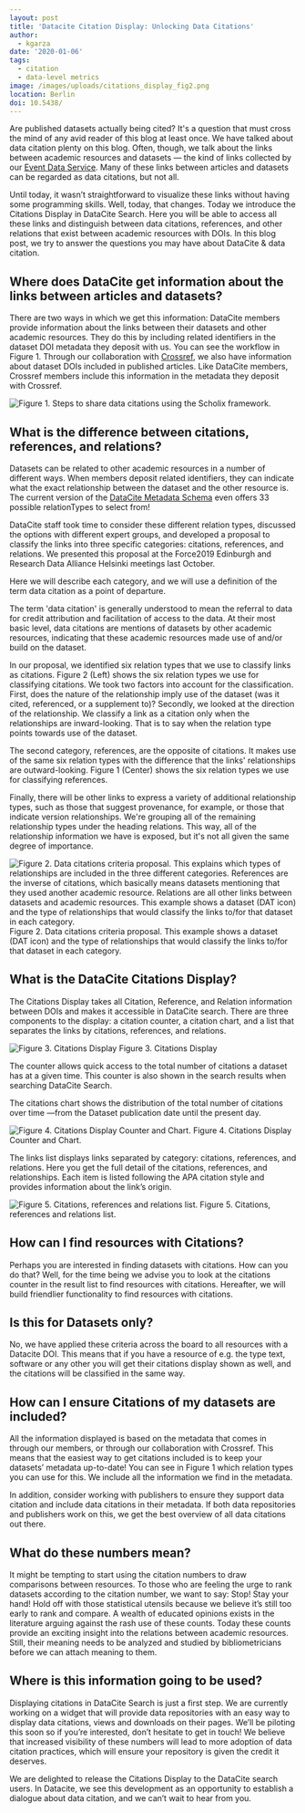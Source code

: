 ```yaml
---
layout: post
title: 'Datacite Citation Display: Unlocking Data Citations'
author:
  - kgarza
date: '2020-01-06'
tags:
  - citation
  - data-level metrics
image: /images/uploads/citations_display_fig2.png
location: Berlin
doi: 10.5438/
---
```


Are published datasets actually being cited?  It's a question that must cross the mind of any avid reader of this blog at least once. We have talked about data citation plenty on this blog. Often, though, we talk about the links between academic resources and datasets — the kind of links collected by our [Event Data Service](https://support.datacite.org/docs/eventdata-guide). Many of these links between articles and datasets can be regarded as data citations, but not all. 

Until today, it wasn’t straightforward to visualize these links without having some programming skills. Well, today, that changes. Today we introduce the Citations Display in DataCite Search. Here you will be able to access all these links and distinguish between data citations, references, and other relations that exist between academic resources with DOIs. In this blog post, we try to answer the questions you may have about DataCite & data citation.


## Where does DataCite get information about the links between articles and datasets?

There are two ways in which we get this information:
DataCite members provide information about the links between their datasets and other academic resources. They do this by including related identifiers in the dataset DOI metadata they deposit with us. You can see the workflow in Figure 1.
Through our collaboration with [Crossref](https://www.crossref.org/), we also have information about dataset DOIs included in published articles. Like DataCite members, Crossref members include this information in the metadata they deposit with Crossref.

![Figure 1. Steps to share data citations using the Scholix framework.](/images/uploads/citations_display_fig5.png)

## What is the difference between citations, references, and relations?

Datasets can be related to other academic resources in a number of different ways. When members deposit related identifiers, they can indicate what the exact relationship between the dataset and the other resource is. The current version of the [DataCite Metadata Schema](https://doi.org/10.14454/7xq3-zf69) even offers 33 possible relationTypes to select from!

DataCite staff took time to consider these different relation types, discussed the options with different expert groups, and developed a proposal to classify the links into three specific categories: citations, references, and relations. We presented this proposal at the Force2019 Edinburgh and Research Data Alliance Helsinki meetings last October. 

Here we will describe each category, and we will use a definition of the term data citation as a point of departure. 

The term 'data citation' is generally understood to mean the referral to data for credit attribution and facilitation of access to the data. At their most basic level, data citations are mentions of datasets by other academic resources, indicating that these academic resources made use of and/or build on the dataset.

In our proposal, we identified six relation types that we use to classify links as citations. Figure 2 (Left) shows the six relation types we use for classifying citations. We took two factors into account for the classification. First, does the nature of the relationship imply use of the dataset (was it cited, referenced, or a supplement to)? Secondly, we looked at the direction of the relationship. We classify a link as a citation only when the relationships are inward-looking. That is to say when the relation type points towards use of the dataset. 

The second category, references, are the opposite of citations. It makes use of the same six relation types with the difference that the links' relationships are outward-looking. Figure 1 (Center) shows the six relation types we use for classifying references.

Finally, there will be other links to express a variety of additional relationship types, such as those that suggest provenance, for example, or those that indicate version relationships. We're grouping all of the remaining relationship types under the heading relations. This way, all of the relationship information we have is exposed, but it's not all given the same degree of importance.




![Figure 2. Data citations criteria proposal. This explains which types of relationships are included in the three different categories. References are the inverse of citations, which basically means datasets mentioning that they used another academic resource. Relations are all other links between datasets and academic resources. This example shows a dataset (DAT icon) and the type of relationships that would classify the links to/for that dataset in each category.](/images/uploads/citations_display_fig1.png)
Figure 2. Data citations criteria proposal. This example shows a dataset (DAT icon) and the type of relationships that would classify the links to/for that dataset in each category.

## What is the DataCite Citations Display?

The Citations Display takes all Citation, Reference, and Relation information between DOIs and makes it accessible in DataCite search. There are three components to the display: a citation counter, a citation chart, and a list that separates the links by citations, references, and relations.


![Figure 3. Citations Display](/images/uploads/citations_display_fig2.png)
Figure 3. Citations Display

The counter allows quick access to the total number of citations a dataset has at a given time. This counter is also shown in the search results when searching DataCite Search. 

The citations chart shows the distribution of the total number of citations over time ⁠—from the Dataset publication date until the present day.


![Figure 4. Citations Display Counter and Chart.](/images/uploads/citations_display_fig3.png)
Figure 4. Citations Display Counter and Chart.

The links list displays links separated by category: citations, references, and relations. Here you get the full detail of the citations, references, and relationships. Each item is listed following the APA citation style and provides information about the link’s origin. 



![Figure 5. Citations, references and relations list.](/images/uploads/citations_display_fig4.png)
Figure 5. Citations, references and relations list.

## How can I find resources with Citations?

Perhaps you are interested in finding datasets with citations. How can you do that? Well, for the time being we advise you to look at the citations counter in the result list to find resources with citations. Hereafter, we will build friendlier functionality to find resources with citations.

## Is this for Datasets only?

No, we have applied these criteria across the board to all resources with a Datacite DOI. This means that if you have a resource of e.g. the type text, software or any other you will get their citations display shown as well, and the citations will be classified in the same way.

## How can I ensure Citations of my datasets are included?

All the information displayed is based on the metadata that comes in through our members, or through our collaboration with Crossref. This means that the easiest way to get citations included is to keep your datasets’ metadata up-to-date! You can see in Figure 1 which relation types you can use for this. We include all the information we find in the metadata.

In addition, consider working with publishers to ensure they support data citation and include data citations in their metadata. If both data repositories and publishers work on this, we get the best overview of all data citations out there.
## What do these numbers mean?

It might be tempting to start using the citation numbers to draw comparisons between resources. To those who are feeling the urge to rank datasets according to the citation number, we want to say: Stop! Stay your hand! Hold off with those statistical utensils because we believe it’s still too early to rank and compare. A wealth of educated opinions exists in the literature arguing against the rash use of these counts. Today these counts provide an exciting insight into the relations between academic resources. Still, their meaning needs to be analyzed and studied by bibliometricians before we can attach meaning to them.

## Where is this information going to be used?

Displaying citations in DataCite Search is just a first step. We are currently working on a widget that will provide data repositories with an easy way to display data citations, views and downloads on their pages. We’ll be piloting this soon so if you’re interested, don’t hesitate to get in touch! We believe that increased visibility of these numbers will lead to more adoption of data citation practices, which will ensure your repository is given the credit it deserves.

We are delighted to release the Citations Display to the DataCite search users. In Datacite, we see this development as an opportunity to establish a dialogue about data citation, and we can’t wait to hear from you.


